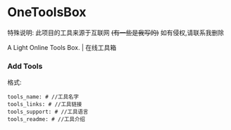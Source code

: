 # OneToolsBox
特殊说明: 此项目的工具来源于互联网 ~~(有一些是我写的)~~ 如有侵权,请联系我删除

A Light Online Tools Box. | 在线工具箱

### Add Tools
格式:
```
tools_name: # //工具名字
tools_links: # //工具链接
tools_support: # //工具语言
tools_readme: # //工具介绍
```
